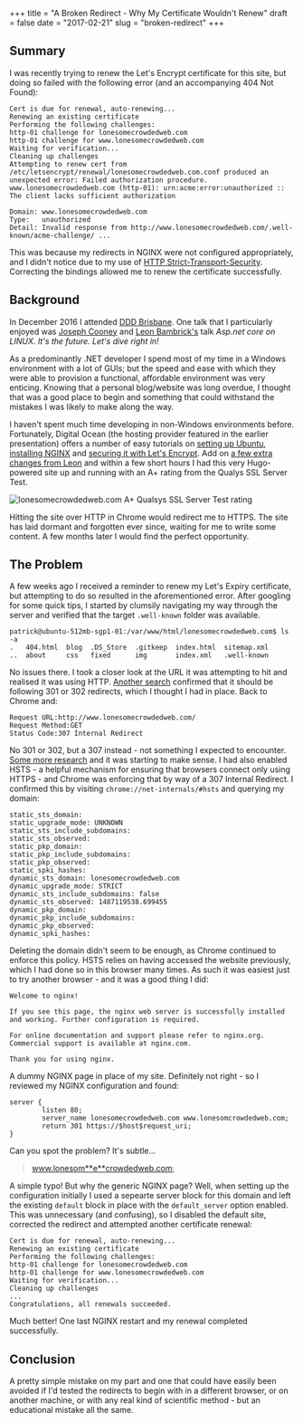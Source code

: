 +++
title = "A Broken Redirect - Why My Certificate Wouldn't Renew"
draft = false
date = "2017-02-21"
slug = "broken-redirect"
+++

## Summary

I was recently trying to renew the Let's Encrypt certificate for this site, but doing so failed with the following error (and an accompanying 404 Not Found):

``` plaintext
Cert is due for renewal, auto-renewing...
Renewing an existing certificate
Performing the following challenges:
http-01 challenge for lonesomecrowdedweb.com
http-01 challenge for www.lonesomecrowdedweb.com
Waiting for verification...
Cleaning up challenges
Attempting to renew cert from /etc/letsencrypt/renewal/lonesomecrowdedweb.com.conf produced an unexpected error: Failed authorization procedure. www.lonesomecrowdedweb.com (http-01): urn:acme:error:unauthorized :: The client lacks sufficient authorization

Domain: www.lonesomecrowdedweb.com
Type:   unauthorized
Detail: Invalid response from http://www.lonesomecrowdedweb.com/.well-known/acme-challenge/ ...
```

This was because my redirects in NGINX were not configured appropriately, and I didn't notice due to my use of [HTTP Strict-Transport-Security](https://developer.mozilla.org/en-US/docs/Web/HTTP/Headers/Strict-Transport-Security). Correcting the bindings allowed me to renew the certificate successfully.


## Background

In December 2016 I attended [DDD Brisbane](http://dddbrisbane.com/). One talk that I particularly enjoyed was [Joseph Cooney](https://jcooney.net) and [Leon Bambrick's](http://secretgeek.net) talk _Asp.net core on LINUX. It's the future. Let's dive right in!_

As a predominantly .NET developer I spend most of my time in a Windows environment with a lot of GUIs; but the speed and ease with which they were able to provision a functional, affordable environment was very enticing. Knowing that a personal blog/website was long overdue, I thought that was a good place to begin and something that could withstand the mistakes I was likely to make along the way.

I haven't spent much time developing in non-Windows environments before. Fortunately, Digital Ocean (the hosting provider featured in the earlier presentation) offers a number of easy tutorials on [setting up Ubuntu](https://www.digitalocean.com/community/tutorials/initial-server-setup-with-ubuntu-16-04), [installing NGINX](https://www.digitalocean.com/community/tutorials/how-to-install-nginx-on-ubuntu-16-04) and [securing it with Let's Encrypt](https://www.digitalocean.com/community/tutorials/how-to-secure-nginx-with-let-s-encrypt-on-ubuntu-16-04). Add on [a few extra changes from Leon](https://til.secretgeek.net/linux/nginx.html) and within a few short hours I had this very Hugo-powered site up and running with an A+ rating from the Qualys SSL Server Test.

![lonesomecrowdedweb.com A+ Qualsys SSL Server Test rating](/img/lonesomecrowdedweb-ssl-report.jpg)

Hitting the site over HTTP in Chrome would redirect me to HTTPS. The site has laid dormant and forgotten ever since, waiting for me to write some content. A few months later I would find the perfect opportunity.


## The Problem

A few weeks ago I received a reminder to renew my Let's Expiry certificate, but attempting to do so resulted in the aforementioned error. After googling for some quick tips, I started by clumsily navigating my way through the server and verified that the target `.well-known` folder was available.

``` plaintext
patrick@ubuntu-512mb-sgp1-01:/var/www/html/lonesomecrowdedweb.com$ ls -a
.   404.html  blog  .DS_Store  .gitkeep  index.html  sitemap.xml
..  about     css   fixed      img       index.xml   .well-known
```

No issues there. I took a closer look at the URL it was attempting to hit and realised it was using HTTP. [Another search](https://github.com/certbot/certbot/issues/1343) confirmed that it should be following 301 or 302 redirects, which I thought I had in place. Back to Chrome and:

``` plaintext
Request URL:http://www.lonesomecrowdedweb.com/
Request Method:GET
Status Code:307 Internal Redirect
```

No 301 or 302, but a 307 instead - not something I expected to encounter. [Some more research](https://www.seroundtable.com/google-307-http-strict-transport-security-19357.html) and it was starting to make sense. I had also enabled HSTS - a helpful mechanism for ensuring that browsers connect only using HTTPS - and Chrome was enforcing that by way of a 307 Internal Redirect. I confirmed this by visiting `chrome://net-internals/#hsts` and querying my domain:

``` plaintext
static_sts_domain: 
static_upgrade_mode: UNKNOWN
static_sts_include_subdomains: 
static_sts_observed: 
static_pkp_domain: 
static_pkp_include_subdomains: 
static_pkp_observed: 
static_spki_hashes: 
dynamic_sts_domain: lonesomecrowdedweb.com
dynamic_upgrade_mode: STRICT
dynamic_sts_include_subdomains: false
dynamic_sts_observed: 1487119538.699455
dynamic_pkp_domain: 
dynamic_pkp_include_subdomains: 
dynamic_pkp_observed: 
dynamic_spki_hashes: 
```

Deleting the domain didn't seem to be enough, as Chrome continued to enforce this policy. HSTS relies on having accessed the website previously, which I had done so in this browser many times. As such it was easiest just to try another browser - and it was a good thing I did:

``` plaintext
Welcome to nginx!

If you see this page, the nginx web server is successfully installed and working. Further configuration is required.

For online documentation and support please refer to nginx.org.
Commercial support is available at nginx.com.

Thank you for using nginx.
```

A dummy NGINX page in place of my site. Definitely not right - so I reviewed my NGINX configuration and found:

``` nginx
server {
        listen 80;
        server_name lonesomecrowdedweb.com www.lonesomcrowdedweb.com;
        return 301 https://$host$request_uri;
}
```

Can you spot the problem? It's subtle...

> www.lonesom**e**crowdedweb.com;

A simple typo! But why the generic NGINX page? Well, when setting up the configuration initially I used a sepearte server block for this domain and left the existing `default` block in place with the `default_server` option enabled. This was unnecessary (and confusing), so I disabled the default site, corrected the redirect and attempted another certificate renewal:

```
Cert is due for renewal, auto-renewing...
Renewing an existing certificate
Performing the following challenges:
http-01 challenge for lonesomecrowdedweb.com
http-01 challenge for www.lonesomecrowdedweb.com
Waiting for verification...
Cleaning up challenges
...
Congratulations, all renewals succeeded.
```

Much better! One last NGINX restart and my renewal completed successfully.


## Conclusion

A pretty simple mistake on my part and one that could have easily been avoided if I'd tested the redirects to begin with in a different browser, or on another machine, or with any real kind of scientific method - but an educational mistake all the same.